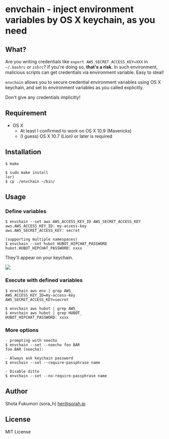 # envchain - inject environment variables by OS X keychain, as you need

## What?

Are you writing credentials like `export AWS_SECRET_ACCESS_KEY=XXX` in `~/.bashrc` or `zshrc`?
If you're doing so, __that's a risk.__ In such environment, malicious scripts can get credentials via environment variable.
Easy to steal!

`envchain` allows you to secure credential environment variables using OS X keychain, and set to environment variables as you called explicitly.

Don't give any credentials implicitly!

## Requirement

- OS X
  - At least I confirmed to work on OS X 10.9 (Mavericks)
  - (I guess) OS X 10.7 (Lion) or later is required

## Installation

```
$ make

$ sudo make install
(or)
$ cp ./envchain ~/bin/
```

## Usage

### Define variables

```
$ envchain --set aws AWS_ACCESS_KEY_ID AWS_SECRET_ACCESS_KEY
aws.AWS_ACCESS_KEY_ID: my-access-key
aws.AWS_SECRET_ACCESS_KEY: secret

(supporting multiple namespaces)
$ envchain --set hubot HUBOT_HIPCHAT_PASSWORD
hubot.HUBOT_HIPCHAT_PASSWORD: xxxx
```

They'll appear on your keychain.

![](http://img.sorah.jp/20140519_060147_dqwbh_20140519_060144_s1zku_Keychain_Access.png)

### Execute with defined variables

```
$ envchain aws env | grep AWS_
AWS_ACCESS_KEY_ID=my-access-key
AWS_SECRET_ACCESS_KEY=secret
```

```
$ envchain aws hubot | grep AWS_
$ envchain aws hubot | grep HUBOT_
HUBOT_HIPCHAT_PASSWORD: xxxx
```

### More options

```
- prompting with noecho
$ envchain --set --noecho foo BAR
foo.BAR (noecho): 

- Always ask keychain password
$ envchain --set --require-passphrase name

- Disable ditto
$ envchain --set --no-require-passphrase name
```

## Author

Shota Fukumori (sora\_h) <her@sorah.jp>

## License

MIT License
